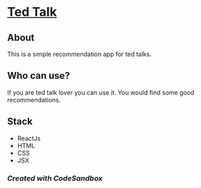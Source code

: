 # [Ted Talk](https://rj48b.csb.app/)

## About 
This is a simple recommendation app for ted talks.

## Who can use?
If you are ted talk lover you can use it. You would find some good recommendations.

## Stack
- ReactJs
- HTML
- CSS
- JSX

### *Created with CodeSandbox*
